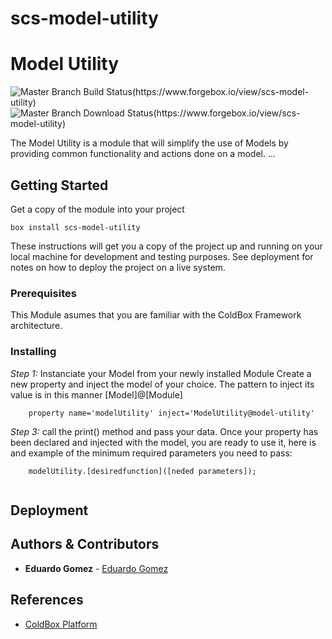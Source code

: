 # scs-model-utility

# Model Utility
![Master Branch Build Status(https://www.forgebox.io/view/scs-model-utility)](https://www.forgebox.io/api/v1/entry/scs-model-utility/badges/version)![Master Branch Download Status(https://www.forgebox.io/view/scs-model-utility)](https://www.forgebox.io/api/v1/entry/scs-model-utility/badges/downloads)

The Model Utility is a module that will simplify the use of Models by providing common functionality and actions done on a model.
...

## Getting Started
Get a copy of the module into your project
```
box install scs-model-utility
```

These instructions will get you a copy of the project up and running on your local machine for development and testing purposes. See deployment for notes on how to deploy the project on a live system.

### Prerequisites

This Module asumes that you are familiar with the ColdBox Framework architecture.

### Installing

*Step 1:* Instanciate your Model from your newly installed Module
Create a new property and inject the model of your choice. The pattern to inject its value is in this manner [Model]@[Module] 
```
    property name='modelUtility' inject='ModelUtility@model-utility'
```
*Step 3:* call the print() method and pass your data.
Once your property has been declared and injected with the model, you are ready to use it, here is and example of the minimum required parameters you need to pass:
```
    modelUtility.[desiredfunction]([neded parameters]);
 
```

## Deployment


## Authors & Contributors

* **Eduardo Gomez** - [Eduardo Gomez](https://github.com/egomezm)

## References

* [ColdBox Platform](https://www.ortussolutions.com/products/coldbox)
